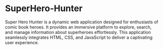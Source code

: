 # SuperHero-Hunter
Super Hero Hunter is a dynamic web application designed for enthusiasts of comic book heroes. It provides an immersive platform to explore, search, and manage information about superheroes effortlessly. This application seamlessly integrates HTML, CSS, and JavaScript to deliver a captivating user experience.
